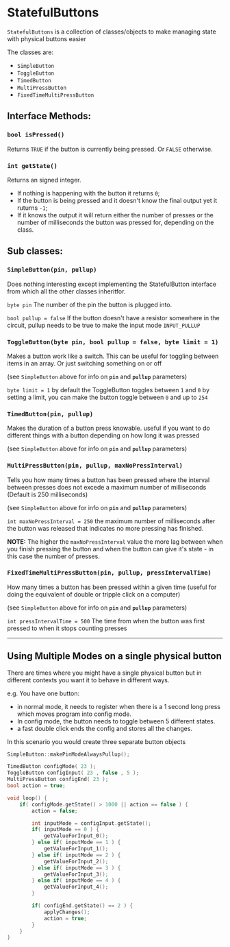 # StatefulButtons

`StatefulButtons` is a collection of classes/objects to make managing state with physical buttons easier

The classes are:
*	`SimpleButton`
*	`ToggleButton`
*	`TimedButton`
*	`MultiPressButton`
*	`FixedTimeMultiPressButton`

## Interface Methods:

### `bool isPressed()`
Returns `TRUE` if the button is currently being pressed. Or `FALSE` otherwise.

### `int getState()`
Returns an signed integer.
*	If nothing is happening with the button it returns `0`;
*	If the button is being pressed and it doesn't know the final output yet it ruturns `-1`;
*	If it knows the output it will return either the number of presses or the number of milliseconds the button was pressed for, depending on the class.

## Sub classes:

### `SimpleButton(pin, pullup)`

Does nothing interesting except implementing the StatefulButton interface from which all the other classes inheritfor.

`byte pin` The number of the pin the button is plugged into.

`bool pullup = false` If the button doesn't have a resistor somewhere in the circuit, pullup needs to be true to make the input mode `INPUT_PULLUP`


### `ToggleButton(byte pin, bool pullup = false, byte limit = 1)`
Makes a button work like a switch. This can be useful for toggling between items in an array. Or just switching something on or off

(see `SimpleButton` above for info on __`pin`__ and __`pullup`__ parameters)

`byte limit = 1` by default the ToggleButton toggles between `1` and `0` by setting a limit, you can make the button toggle between `0` and up to `254`


### `TimedButton(pin, pullup)`

Makes the duration of a button press knowable. useful if you want to do different things with a button depending on how long it was pressed

(see `SimpleButton` above for info on __`pin`__ and __`pullup`__ parameters)


### `MultiPressButton(pin, pullup, maxNoPressInterval)`

Tells you how many times a button has been pressed where the interval between presses does not excede a maximum number of milliseconds (Default is 250 milliseconds)

(see `SimpleButton` above for info on __`pin`__ and __`pullup`__ parameters)

`int maxNoPressInterval = 250` the maximum number of milliseconds after the button was released that indicates no more pressing has finished.

__NOTE:__ The higher the `maxNoPressInterval` value the more lag between when you finish pressing the button and when the button can give it's state - in this case the number of presses.


### `FixedTimeMultiPressButton(pin, pullup, pressIntervalTime)`

How many times a button has been pressed within a given time (useful for doing the equivalent of double or tripple click on a computer)

(see `SimpleButton` above for info on __`pin`__ and __`pullup`__ parameters)

`int pressIntervalTime = 500` The time from when the button was first pressed to when it stops counting presses


---------------

## Using Multiple Modes on a single physical button

There are times where you might have a single physical button but in different contexts you want it to behave in different ways.

e.g. You have one button:
*	in normal mode, it needs to register when there is a 1 second long press which moves program into config mode.
*	In config mode, the button needs to toggle between 5 different states.
*	a fast double click ends the config and stores all the changes.

In this scenario you would create three separate button objects

``` C++
SimpleButton::makePinModeAlwaysPullup();

TimedButton configMode( 23 );
ToggleButton configInput( 23 , false , 5 );
MultiPressButton configEnd( 23 );
bool action = true;

void loop() {
	if( configMode.getState() > 1000 || action == false ) {
		action = false;

		int inputMode = configInput.getState();
		if( inputMode == 0 ) {
			getValueForInput_0();
		} else if( inputMode == 1 ) {
			getValueForInput_1();
		} else if( inputMode == 2 ) {
			getValueForInput_2();
		} else if( inputMode == 3 ) {
			getValueForInput_3();
		} else if( inputMode == 4 ) {
			getValueForInput_4();
		}

		if( configEnd.getState() == 2 ) {
			applyChanges();
			action = true;
		}
	}
}
```
